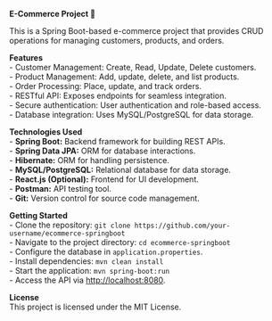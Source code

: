 <p><b>E-Commerce Project 🛒</b></p>

<p>
  This is a Spring Boot-based e-commerce project that provides CRUD operations for managing customers, products, and orders.
</p>

<p>
  <b align="center">Features</b><br>
  - Customer Management: Create, Read, Update, Delete customers.<br>
  - Product Management: Add, update, delete, and list products.<br>
  - Order Processing: Place, update, and track orders.<br>
  - RESTful API: Exposes endpoints for seamless integration.<br>
  - Secure authentication: User authentication and role-based access.<br>
  - Database integration: Uses MySQL/PostgreSQL for data storage.<br>
</p>

<p>
  <b align="center">Technologies Used</b><br>
  - <b>Spring Boot:</b> Backend framework for building REST APIs.<br>
  - <b>Spring Data JPA:</b> ORM for database interactions.<br>
  - <b>Hibernate:</b> ORM for handling persistence.<br>
  - <b>MySQL/PostgreSQL:</b> Relational database for data storage.<br>
  - <b>React.js (Optional):</b> Frontend for UI development.<br>
  - <b>Postman:</b> API testing tool.<br>
  - <b>Git:</b> Version control for source code management.<br>
</p>

<p>
  <b align="center">Getting Started</b><br>
  - Clone the repository: <code>git clone https://github.com/your-username/ecommerce-springboot</code><br>
  - Navigate to the project directory: <code>cd ecommerce-springboot</code><br>
  - Configure the database in <code>application.properties</code>.<br>
  - Install dependencies: <code>mvn clean install</code><br>
  - Start the application: <code>mvn spring-boot:run</code><br>
  - Access the API via <a href="http://localhost:8080">http://localhost:8080</a>.<br>
</p>

<p>
  <b align="center">License</b><br>
  This project is licensed under the MIT License.
</p>
